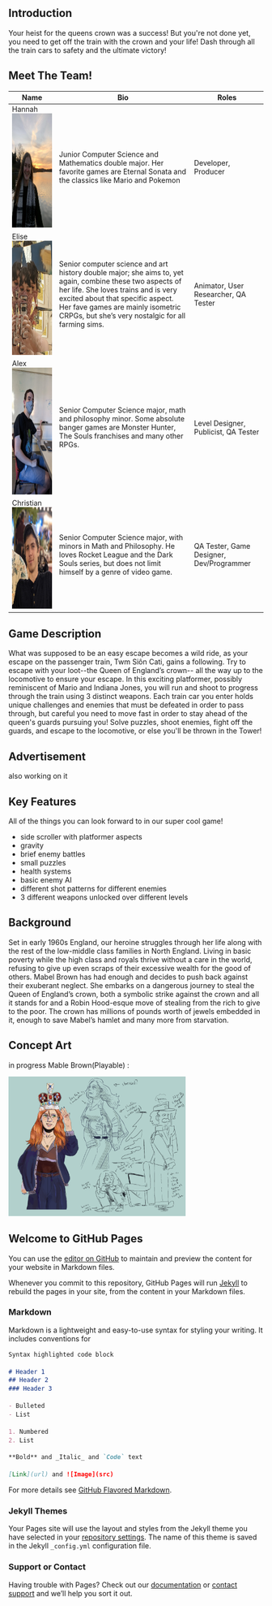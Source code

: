 ## Introduction

Your heist for the queens crown was a success!  But you're not done yet, you need to get off the train with the crown and your life!  Dash through all the train cars to safety and the ultimate victory!

## Meet The Team!

| Name | Bio | Roles |
|----|---|---|
|Hannah <img src="/assets/images/hannah_project.png" width="175" height="225"> | Junior Computer Science and Mathematics double major.  Her favorite games are Eternal Sonata and the classics like Mario and Pokemon | Developer, Producer|
| Elise <img src="/assets/images/elise_project.jpg" width="175" height="225"> | Senior computer science and art history double major; she aims to, yet again, combine these two aspects of her life. She loves trains and is very excited about that specific aspect. Her fave games are mainly isometric CRPGs, but she’s very nostalgic for all farming sims. | Animator, User Researcher, QA Tester |
| Alex <img src="/assets/images/alex_vertical_project.png" width="200" height="250"> | Senior Computer Science major, math and philosophy minor. Some absolute banger games are Monster Hunter, The Souls franchises and many other RPGs. | Level Designer, Publicist, QA Tester |
| Christian <img src="/assets/images/christian_project.jpg" width="200" height="200"> | Senior Computer Science major, with minors in Math and Philosophy.  He loves Rocket League and the Dark Souls series, but does not limit himself by a genre of video game. | QA Tester, Game Designer, Dev/Programmer | 

## Game Description 

What was supposed to be an easy escape becomes a wild ride, as your escape on the passenger train, Twm Siôn Cati, gains a following. Try to escape with your loot--the Queen of England’s crown-- all the way up to the locomotive to ensure your escape. In this exciting platformer, possibly reminiscent of Mario and Indiana Jones, you will run and shoot to progress through the train using 3 distinct weapons.  Each train car you enter holds unique challenges and enemies that must be defeated in order to pass through, but careful you need to move fast in order to stay ahead of the queen's guards pursuing you! Solve puzzles, shoot enemies, fight off the guards, and escape to the locomotive, or else you'll be thrown in the Tower! 

## Advertisement
also working on it

## Key Features
All of the things you can look forward to in our super cool game!
- side scroller with platformer aspects
- gravity
- brief enemy battles
- small puzzles
- health systems
- basic enemy AI
- different shot patterns for different enemies
- 3 different weapons unlocked over different levels

## Background
Set in early 1960s England, our heroine struggles through her life along with the rest of the low-middle class families in North England. Living in basic poverty while the high class and royals thrive without a care in the world, refusing to give up even scraps of their excessive wealth for the good of others. Mabel Brown has had enough and decides to push back against their exuberant neglect. She embarks on a dangerous journey to steal the Queen of England’s crown, both a symbolic strike against the crown and all it stands for and a Robin Hood-esque move of stealing from the rich to give to the poor. The crown has millions of pounds worth of jewels embedded in it, enough to save Mabel’s hamlet and many more from starvation.  

## Concept Art
in progress
Mable Brown(Playable) :

<img src="/assets/images/concept_art.png" width="350" height="275">

## Welcome to GitHub Pages

You can use the [editor on GitHub](https://github.com/hggorel/Off-The-Rails/edit/gh-pages/index.md) to maintain and preview the content for your website in Markdown files.

Whenever you commit to this repository, GitHub Pages will run [Jekyll](https://jekyllrb.com/) to rebuild the pages in your site, from the content in your Markdown files.

### Markdown

Markdown is a lightweight and easy-to-use syntax for styling your writing. It includes conventions for

```markdown
Syntax highlighted code block

# Header 1
## Header 2
### Header 3

- Bulleted
- List

1. Numbered
2. List

**Bold** and _Italic_ and `Code` text

[Link](url) and ![Image](src)
```

For more details see [GitHub Flavored Markdown](https://guides.github.com/features/mastering-markdown/).

### Jekyll Themes

Your Pages site will use the layout and styles from the Jekyll theme you have selected in your [repository settings](https://github.com/hggorel/Off-The-Rails/settings/pages). The name of this theme is saved in the Jekyll `_config.yml` configuration file.

### Support or Contact

Having trouble with Pages? Check out our [documentation](https://docs.github.com/categories/github-pages-basics/) or [contact support](https://support.github.com/contact) and we’ll help you sort it out.
